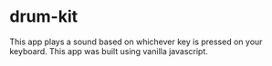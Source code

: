 # drum-kit

This app plays a sound based on whichever key is pressed on your keyboard. This app was built using vanilla javascript.